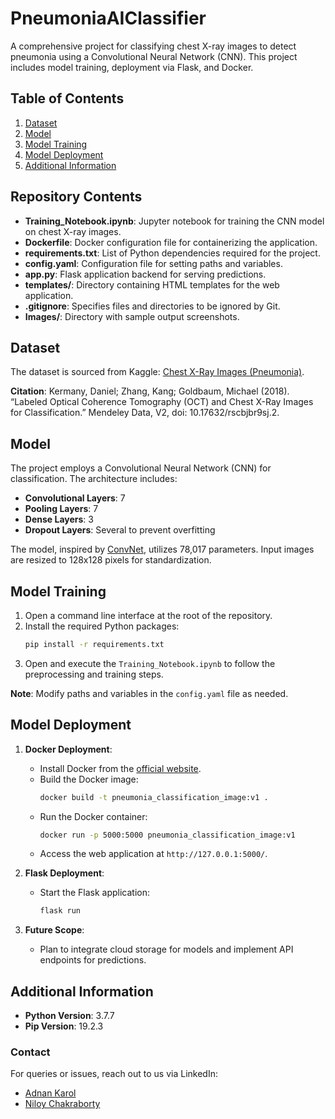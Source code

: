# PneumoniaAIClassifier

A comprehensive project for classifying chest X-ray images to detect pneumonia using a Convolutional Neural Network (CNN). This project includes model training, deployment via Flask, and Docker.

## Table of Contents

1. [Dataset](#dataset)
2. [Model](#model)
3. [Model Training](#model-training)
4. [Model Deployment](#model-deployment)
5. [Additional Information](#additional-information)

## Repository Contents

- **Training_Notebook.ipynb**: Jupyter notebook for training the CNN model on chest X-ray images.
- **Dockerfile**: Docker configuration file for containerizing the application.
- **requirements.txt**: List of Python dependencies required for the project.
- **config.yaml**: Configuration file for setting paths and variables.
- **app.py**: Flask application backend for serving predictions.
- **templates/**: Directory containing HTML templates for the web application.
- **.gitignore**: Specifies files and directories to be ignored by Git.
- **Images/**: Directory with sample output screenshots.

## Dataset

The dataset is sourced from Kaggle: [Chest X-Ray Images (Pneumonia)](https://www.kaggle.com/paultimothymooney/chest-xray-pneumonia).

**Citation**: Kermany, Daniel; Zhang, Kang; Goldbaum, Michael (2018). “Labeled Optical Coherence Tomography (OCT) and Chest X-Ray Images for Classification.” Mendeley Data, V2, doi: 10.17632/rscbjbr9sj.2.

## Model

The project employs a Convolutional Neural Network (CNN) for classification. The architecture includes:

- **Convolutional Layers**: 7
- **Pooling Layers**: 7
- **Dense Layers**: 3
- **Dropout Layers**: Several to prevent overfitting

The model, inspired by [ConvNet](https://github.com/Karan-Malik/ConvNet), utilizes 78,017 parameters. Input images are resized to 128x128 pixels for standardization.

## Model Training

1. Open a command line interface at the root of the repository.
2. Install the required Python packages:
    ```sh
    pip install -r requirements.txt
    ```
3. Open and execute the `Training_Notebook.ipynb` to follow the preprocessing and training steps.

**Note**: Modify paths and variables in the `config.yaml` file as needed.

## Model Deployment

1. **Docker Deployment**:
    - Install Docker from the [official website](https://www.docker.com/).
    - Build the Docker image:
      ```sh
      docker build -t pneumonia_classification_image:v1 .
      ```
    - Run the Docker container:
      ```sh
      docker run -p 5000:5000 pneumonia_classification_image:v1
      ```
    - Access the web application at `http://127.0.0.1:5000/`.

2. **Flask Deployment**:
    - Start the Flask application:
      ```sh
      flask run
      ```

3. **Future Scope**:
    - Plan to integrate cloud storage for models and implement API endpoints for predictions.

## Additional Information

- **Python Version**: 3.7.7
- **Pip Version**: 19.2.3

### Contact

For queries or issues, reach out to us via LinkedIn:
- [Adnan Karol](https://www.linkedin.com/in/adnan-karol-aa1666179/)
- [Niloy Chakraborty](https://www.linkedin.com/in/niloy-chakraborty/)
